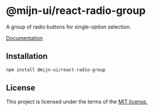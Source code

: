 
# @mijn-ui/react-radio-group

A group of radio buttons for single-option selection.

[Documentation](https://mijn-ui.vercel.app/docs/components/radio-group)

## Installation

```sh
npm install @mijn-ui/react-radio-group
```

## License

This project is licensed under the terms of the [MIT license.](https://github.com/mijn-ui/mijn-ui-react/blob/main/LICENSE)
